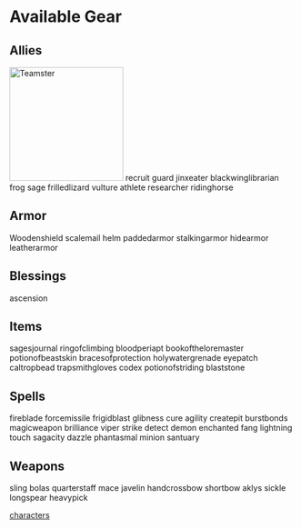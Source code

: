 # Available Gear

## Allies
<img src="https://drive.google.com/uc?export=view&id=1QeqOBXPL6EDvjlCkhZeUjN8CCoTaKgDw" alt="Teamster" width="200"/>
recruit
guard
jinxeater
blackwinglibrarian
frog
sage
frilledlizard
vulture
athlete
researcher
ridinghorse

## Armor
Woodenshield
scalemail
helm
paddedarmor
stalkingarmor
hidearmor
leatherarmor

## Blessings
ascension

## Items
sagesjournal
ringofclimbing
bloodperiapt
bookoftheloremaster
potionofbeastskin
bracesofprotection
holywatergrenade
eyepatch
caltropbead
trapsmithgloves
codex
potionofstriding
blaststone

## Spells
fireblade
forcemissile
frigidblast
glibness
cure
agility
createpit
burstbonds
magicweapon
brilliance
viper strike
detect demon
enchanted fang
lightning touch
sagacity
dazzle
phantasmal minion
santuary

## Weapons
sling
bolas
quarterstaff
mace
javelin
handcrossbow
shortbow
aklys
sickle
longspear
heavypick

[characters](../p1/characters.md#characters)
